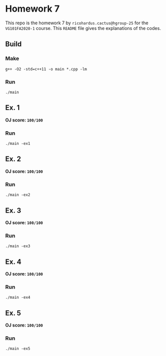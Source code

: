 # Homework 7

This repo is the homework 7 by `ricohardus.cactus@hgroup-25` for the `VG101FA2020-1` course. This `README` file gives the explanations of the codes.

## Build

### Make

```shell
g++ -O2 -std=c++11 -o main *.cpp -lm
```

### Run

```shell
./main
```

## Ex. 1

**OJ score: `100/100`**

### Run

```shell
./main -ex1
```

## Ex. 2

**OJ score: `100/100`**

### Run

```shell
./main -ex2
```

## Ex. 3

**OJ score: `100/100`**

### Run

```shell
./main -ex3
```

## Ex. 4

**OJ score: `100/100`**

### Run

```shell
./main -ex4
```

## Ex. 5

**OJ score: `100/100`**

### Run

```shell
./main -ex5
```
